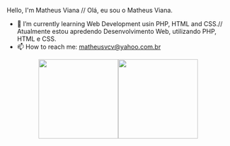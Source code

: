 Hello, I'm Matheus Viana // Olá, eu sou o Matheus Viana.

- 🌱 I’m currently learning Web Development usin PHP, HTML and CSS.// Atualmente estou apredendo Desenvolvimento Web, utilizando PHP, HTML e CSS.
- 📫 How to reach me: matheusvcv@yahoo.com.br

<div align="center">
  <a href="https://github.com/matheusvcv">
  <img height="180em" src="https://github-readme-stats.vercel.app/api?username=matheusvcv&show_icons=true&theme=dark&include_all_commits=true&count_private=true"/><img height="180em" src="https://github-readme-stats.vercel.app/api/top-langs/?username=matheusvcv&layout=compact&langs_count=7&theme=dark"/>
</div>
